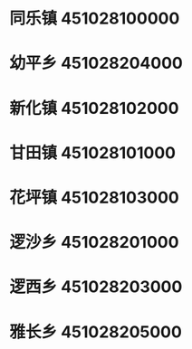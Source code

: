 # 同乐镇 451028100000
# 幼平乡 451028204000
# 新化镇 451028102000
# 甘田镇 451028101000
# 花坪镇 451028103000
# 逻沙乡 451028201000
# 逻西乡 451028203000
# 雅长乡 451028205000
